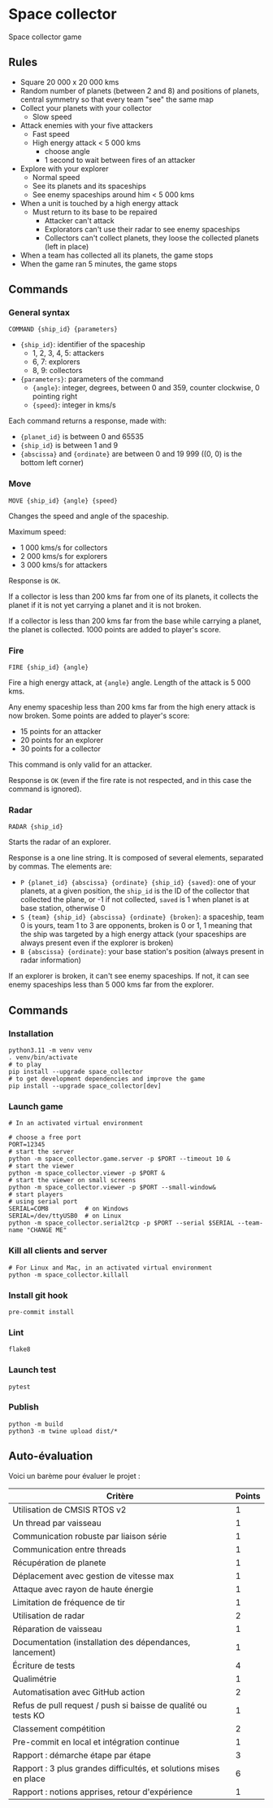 # Space collector

Space collector game

## Rules

- Square 20 000 x 20 000 kms
- Random number of planets (between 2 and 8) and positions of planets, central symmetry
  so that every team "see" the same map
- Collect your planets with your collector
  - Slow speed
- Attack enemies with your five attackers
  - Fast speed
  - High energy attack < 5 000 kms
    - choose angle
    - 1 second to wait between fires of an attacker
- Explore with your explorer
  - Normal speed
  - See its planets and its spaceships
  - See enemy spaceships around him < 5 000 kms
- When a unit is touched by a high energy attack
  - Must return to its base to be repaired
    - Attacker can't attack
    - Explorators can't use their radar to see enemy spaceships
    - Collectors can't collect planets, they loose the collected planets (left in place)
- When a team has collected all its planets, the game stops
- When the game ran 5 minutes, the game stops

## Commands

### General syntax

`COMMAND {ship_id} {parameters}`

- `{ship_id}`: identifier of the spaceship
  - 1, 2, 3, 4, 5: attackers
  - 6, 7: explorers
  - 8, 9: collectors
- `{parameters}`: parameters of the command
  - `{angle}`: integer, degrees, between 0 and 359, counter clockwise, 0 pointing right
  - `{speed}`: integer in kms/s

Each command returns a response, made with:

- `{planet_id}` is between 0 and 65535
- `{ship_id}` is between 1 and 9
- `{abscissa}` and `{ordinate}` are between 0 and 19 999 ((0, 0) is the bottom left corner)

### Move

`MOVE {ship_id} {angle} {speed}`

Changes the speed and angle of the spaceship.

Maximum speed:

- 1 000 kms/s for collectors
- 2 000 kms/s for explorers
- 3 000 kms/s for attackers

Response is `OK`.

If a collector is less than 200 kms far from one of its planets, it collects the planet if it is not yet carrying a planet and it is not broken.

If a collector is less than 200 kms far from the base while carrying a planet, the planet is collected. 1000 points are added to player's score.

### Fire

`FIRE {ship_id} {angle}`

Fire a high energy attack, at `{angle}` angle. Length of the attack is 5 000 kms.

Any enemy spaceship less than 200 kms far from the high enery attack is now broken. Some points are added to player's score:

- 15 points for an attacker
- 20 points for an explorer
- 30 points for a collector

This command is only valid for an attacker.

Response is `OK` (even if the fire rate is not respected, and in this case the command is ignored).

### Radar

`RADAR {ship_id}`

Starts the radar of an explorer.

Response is a one line string. It is composed of several elements, separated by commas. The elements are:

- `P {planet_id} {abscissa} {ordinate} {ship_id} {saved}`: one of your planets, at a given position, the `ship_id` is the ID of the collector that collected the plane, or -1 if not collected, `saved` is 1 when planet is at base station, otherwise 0
- `S {team} {ship_id} {abscissa} {ordinate} {broken}`: a spaceship, team 0 is yours, team 1 to 3 are opponents, broken is 0 or 1, 1 meaning that the ship was targeted by a high energy attack (your spaceships are always present even if the explorer is broken)
- `B {abscissa} {ordinate}`: your base station's position (always present in radar information)

If an explorer is broken, it can't see enemy spaceships. If not, it can see enemy spaceships less than 5 000 kms far from the explorer.

## Commands

### Installation

```shell
python3.11 -m venv venv
. venv/bin/activate
# to play
pip install --upgrade space_collector
# to get development dependencies and improve the game
pip install --upgrade space_collector[dev]
```

### Launch game

```shell
# In an activated virtual environment

# choose a free port
PORT=12345
# start the server
python -m space_collector.game.server -p $PORT --timeout 10 &
# start the viewer
python -m space_collector.viewer -p $PORT &
# start the viewer on small screens
python -m space_collector.viewer -p $PORT --small-window&
# start players
# using serial port
SERIAL=COM8          # on Windows
SERIAL=/dev/ttyUSB0  # on Linux
python -m space_collector.serial2tcp -p $PORT --serial $SERIAL --team-name "CHANGE ME"
```

### Kill all clients and server

```shell
# For Linux and Mac, in an activated virtual environment
python -m space_collector.killall
```

### Install git hook

```shell
pre-commit install
```

### Lint

```shell
flake8
```

### Launch test

```shell
pytest
```

### Publish

```shell
python -m build
python3 -m twine upload dist/*
```

## Auto-évaluation

Voici un barème pour évaluer le projet :

| Critère                                                           | Points |
| ----------------------------------------------------------------- | ------ |
| Utilisation de CMSIS RTOS v2                                      | 1      |
| Un thread par vaisseau                                            | 1      |
| Communication robuste par liaison série                           | 1      |
| Communication entre threads                                       | 1      |
| Récupération de planete                                           | 1      |
| Déplacement avec gestion de vitesse max                           | 1      |
| Attaque avec rayon de haute énergie                               | 1      |
| Limitation de fréquence de tir                                    | 1      |
| Utilisation de radar                                              | 2      |
| Réparation de vaisseau                                            | 1      |
| Documentation (installation des dépendances, lancement)           | 1      |
| Écriture de tests                                                 | 4      |
| Qualimétrie                                                       | 1      |
| Automatisation avec GitHub action                                 | 2      |
| Refus de pull request / push si baisse de qualité ou tests KO     | 1      |
| Classement compétition                                            | 2      |
| Pre-commit en local et intégration continue                       | 1      |
| Rapport : démarche étape par étape                                | 3      |
| Rapport : 3 plus grandes difficultés, et solutions mises en place | 6      |
| Rapport : notions apprises, retour d'expérience                   | 1      |
